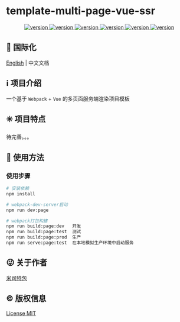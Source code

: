 # template-multi-page-vue-ssr

<center>
    <a href="https://github.com/misitebao/template-multi-page-vue-ssr" target="_blank" rel="noopener noreferrer">
        <img src="https://img.shields.io/github/issues/misitebao/template-multi-page-vue-ssr?style=flat-square" alt="version"/>
    </a>
    <a href="https://github.com/misitebao/template-multi-page-vue-ssr" target="_blank" rel="noopener noreferrer">
        <img src="https://img.shields.io/github/repo-size/misitebao/template-multi-page-vue-ssr?style=flat-square" alt="version"/>
    </a>
    <a href="https://github.com/misitebao/template-multi-page-vue-ssr" target="_blank" rel="noopener noreferrer">
        <img src="https://img.shields.io/github/stars/misitebao/template-multi-page-vue-ssr?style=flat-square" alt="version"/>
    </a>
    <a href="https://github.com/misitebao/template-multi-page-vue-ssr" target="_blank" rel="noopener noreferrer">
        <img src="https://img.shields.io/github/languages/count/misitebao/template-multi-page-vue-ssr?style=flat-square" alt="version"/>
    </a>
    <a href="https://github.com/misitebao/template-multi-page-vue-ssr" target="_blank" rel="noopener noreferrer">
        <img src="https://img.shields.io/github/v/release/misitebao/template-multi-page-vue-ssr?style=flat-square" alt="version"/>
    </a>
    <a href="https://github.com/misitebao/template-multi-page-vue-ssr" target="_blank" rel="noopener noreferrer">
        <img src="https://img.shields.io/github/license/misitebao/template-multi-page-vue-ssr?style=flat-square" alt="version"/>
    </a>
</center>

## :large_blue_circle: 国际化

[English](README.md) | 中文文档

## :information_source: 项目介绍

一个基于 `Webpack` + `Vue` 的多页面服务端渲染项目模板

## :eight_spoked_asterisk: 项目特点

待完善。。。

## :gem: 使用方法

### 使用步骤

``` bash
# 安装依赖
npm install

# webpack-dev-server启动
npm run dev:page

# webpack打包构建
npm run build:page:dev   开发
npm run build:page:test  测试
npm run build:page:prod  生产
npm run serve:page:test  在本地模拟生产环境中启动服务
```

## :stuck_out_tongue_winking_eye: 关于作者

[米司特包](https://github.com/misitebao)

## :copyright: 版权信息

[License MIT](LICENSE)
